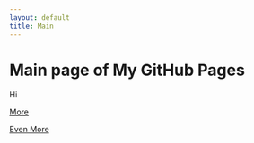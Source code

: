 ```yaml
---
layout: default
title: Main
---
```

# Main page of My GitHub Pages
Hi

[More](more.md)

[Even More](even-more/even-more.md)